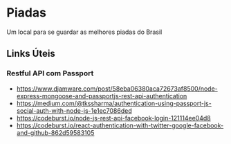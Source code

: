 # Piadas

Um local para se guardar as melhores piadas do Brasil

## Links Úteis

### Restful API com Passport

- https://www.djamware.com/post/58eba06380aca72673af8500/node-express-mongoose-and-passportjs-rest-api-authentication
- https://medium.com/@tkssharma/authentication-using-passport-js-social-auth-with-node-js-1e1ec7086ded
- https://codeburst.io/node-js-rest-api-facebook-login-121114ee04d8
- https://codeburst.io/react-authentication-with-twitter-google-facebook-and-github-862d59583105
